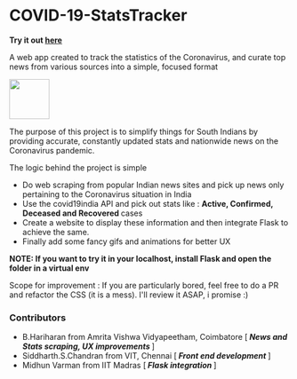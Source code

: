 # COVID-19-StatsTracker
<strong> Try it out <a href="https://covid-tracker101.herokuapp.com/index.html">here</a> </strong>
<p>A web app created to track the statistics of the Coronavirus, and curate top news from various sources into a simple, focused format<p>
<img src="https://www.coronatracker.com/_nuxt/img/262cfac.png" width="72" height="72">

<p> The purpose of this project is to simplify things for South Indians by providing accurate, constantly updated stats and nationwide news on the Coronavirus pandemic. </p>
<p> The logic behind the project is simple <p>
<ul>
<li> Do web scraping from popular Indian news sites and pick up news only pertaining to the Coronavirus situation in India
<li> Use the covid19india API and pick out stats like : <strong> Active, Confirmed, Deceased and Recovered </strong> cases
<li> Create a website to display these information and then integrate Flask to achieve the same.
<li> Finally add some fancy gifs and animations for better UX
</ul>

<strong> NOTE: If you want to try it in your localhost, install Flask and open the folder in a virtual env </strong>

<p> Scope for improvement : If you are particularly bored, feel free to do a PR and refactor the CSS (it is a mess). I'll review it ASAP, i promise :) </p>

<h3> Contributors </h3>
<ul>
<li> B.Hariharan from Amrita Vishwa Vidyapeetham, Coimbatore [<strong><em> News and Stats scraping, UX improvements </em></strong>]
<li> Siddharth.S.Chandran from VIT, Chennai [<strong><em> Front end development </em></strong>]
<li> Midhun Varman from IIT Madras [<strong><em> Flask integration </em></strong>]
</ul>
